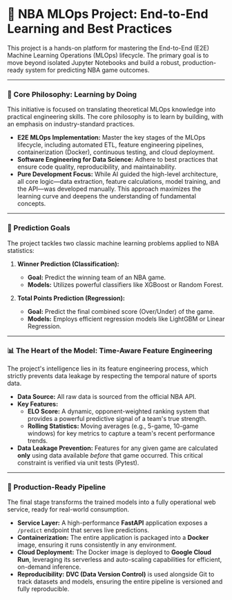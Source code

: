 # 🏀 NBA MLOps Project: End-to-End Learning and Best Practices

This project is a hands-on platform for mastering the End-to-End (E2E) Machine Learning Operations (MLOps) lifecycle. The primary goal is to move beyond isolated Jupyter Notebooks and build a robust, production-ready system for predicting NBA game outcomes.

---

### 🎯 Core Philosophy: Learning by Doing

This initiative is focused on translating theoretical MLOps knowledge into practical engineering skills. The core philosophy is to learn by building, with an emphasis on industry-standard practices.

-   **E2E MLOps Implementation:** Master the key stages of the MLOps lifecycle, including automated ETL, feature engineering pipelines, containerization (Docker), continuous testing, and cloud deployment.
-   **Software Engineering for Data Science:** Adhere to best practices that ensure code quality, reproducibility, and maintainability.
-   **Pure Development Focus:** While AI guided the high-level architecture, all core logic—data extraction, feature calculations, model training, and the API—was developed manually. This approach maximizes the learning curve and deepens the understanding of fundamental concepts.

---

### 🧠 Prediction Goals

The project tackles two classic machine learning problems applied to NBA statistics:

1.  **Winner Prediction (Classification):**
    -   **Goal:** Predict the winning team of an NBA game.
    -   **Models:** Utilizes powerful classifiers like XGBoost or Random Forest.

2.  **Total Points Prediction (Regression):**
    -   **Goal:** Predict the final combined score (Over/Under) of the game.
    -   **Models:** Employs efficient regression models like LightGBM or Linear Regression.

---

### 📊 The Heart of the Model: Time-Aware Feature Engineering

The project's intelligence lies in its feature engineering process, which strictly prevents data leakage by respecting the temporal nature of sports data.

-   **Data Source:** All raw data is sourced from the official NBA API.
-   **Key Features:**
    -   **ELO Score:** A dynamic, opponent-weighted ranking system that provides a powerful predictive signal of a team's true strength.
    -   **Rolling Statistics:** Moving averages (e.g., 5-game, 10-game windows) for key metrics to capture a team's recent performance trends.
-   **Data Leakage Prevention:** Features for any given game are calculated **only** using data available *before* that game occurred. This critical constraint is verified via unit tests (Pytest).

---

### 🚀 Production-Ready Pipeline

The final stage transforms the trained models into a fully operational web service, ready for real-world consumption.

-   **Service Layer:** A high-performance **FastAPI** application exposes a `/predict` endpoint that serves live predictions.
-   **Containerization:** The entire application is packaged into a **Docker** image, ensuring it runs consistently in any environment.
-   **Cloud Deployment:** The Docker image is deployed to **Google Cloud Run**, leveraging its serverless and auto-scaling capabilities for efficient, on-demand inference.
-   **Reproducibility:** **DVC (Data Version Control)** is used alongside Git to track datasets and models, ensuring the entire pipeline is versioned and fully reproducible.
